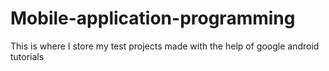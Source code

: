 # Mobile-application-programming
This is where I store my test projects made with the help of google android tutorials
